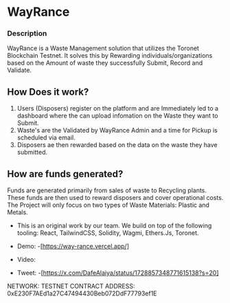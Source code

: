 # WayRance

### Description
WayRance is a Waste Management solution that utilizes the Toronet Blockchain Testnet. 
It solves this by Rewarding individuals/organizations based on the Amount of waste they successfully Submit, Record and Validate.

## How Does it work?
1. Users (Disposers) register on the platform and are Immediately led to a dashboard where the can upload infomation on the Waste they want to Submit.
2. Waste's are the Validated by WayRance Admin and a time for Pickup is scheduled via email.
3. Disposers ae then rewarded based on the data on the waste they have submitted. 

## How are funds generated?
Funds are generated primarily from sales of waste to Recycling plants. These funds are then used to reward disposers and cover operational costs.
The Project will only focus on two types of Waste Materials: Plastic and Metals.

- This is an original work by our team. We build on top of the following tooling: React, TailwindCSS, Solidity, Wagmi, Ethers.Js, Toronet.

- Demo: -[https://way-rance.vercel.app/]

- Video: <Link>

- Tweet: -[https://x.com/DafeAlaiya/status/1728857348771615138?s=20]

NETWORK: TESTNET
CONTRACT ADDRESS: 0xE230F7AEd1a27C47494430Beb072DdF77793ef1E
